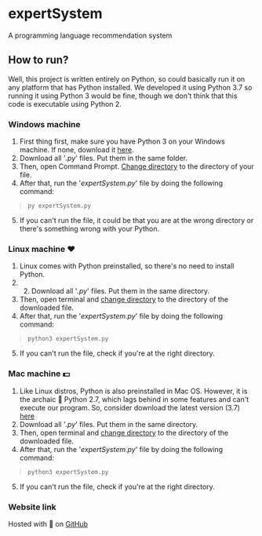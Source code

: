 # expertSystem
A programming language recommendation system

## How to run?
Well, this project is written entirely on Python, so could basically run it on any platform that has Python 
installed. We developed it using Python 3.7 so running it using Python 3 would be fine, though we don't 
think that this code is executable using Python 2.

### Windows machine
1. First thing first, make sure you have Python 3 on your Windows machine. If none, download it [here](https://www.python.org/downloads/).
2. Download all '*.py*' files. Put them in the same folder.
3. Then, open Command Prompt. [Change directory](https://www.wikihow.com/Change-Directories-in-Command-Prompt) to the directory of your file. 
4. After that, run the '*expertSystem.py*' file by doing the following command:
> ```py expertSystem.py```
5. If you can't run the file, it could be that you are at the wrong directory or there's something wrong with your Python.

### Linux machine :hearts:
1. Linux comes with Python preinstalled, so there's no need to install Python. 
2. 2. Download all '*.py*' files. Put them in the same directory.
3. Then, open terminal and [change directory](https://askubuntu.com/questions/520778/how-can-i-change-directories-in-the-terminal) to the directory of the downloaded file.
4. After that, run the '*expertSystem.py*' file by doing the following command:
> ```python3 expertSystem.py```
5. If you can't run the file, check if you're at the right directory.

### Mac machine :dollar:
1. Like Linux distros, Python is also preinstalled in Mac OS. However, it is the archaic :older_man: Python 2.7, which lags behind in some features and can't execute our program. So, consider download the latest version (3.7) [here](https://www.python.org/downloads/)
2. Download all '*.py*' files. Put them in the same directory.
3. Then, open terminal and [change directory](https://www.macworld.com/article/2042378/master-the-command-line-navigating-files-and-folders.html) to the directory of the downloaded file.
4. After that, run the '*expertSystem.py*' file by doing the following command:
> ```python3 expertSystem.py```
5. If you can't run the file, check if you're at the right directory.

### Website link
Hosted with :blue_heart: on [GitHub](https://charaekeow.github.io/AI-showcase/)
